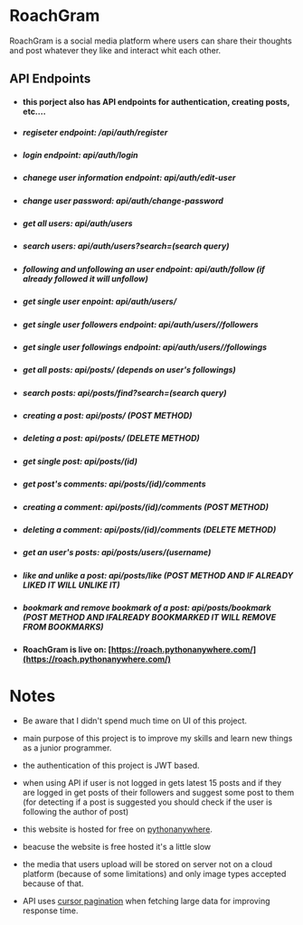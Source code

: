 # RoachGram

RoachGram is a social media platform where users can share their thoughts and post whatever they like and interact whit each other.



## API Endpoints

* #### this porject also has API endpoints for authentication, creating posts, etc....

* ##### regiseter endpoint: /api/auth/register

* ##### login endpoint: api/auth/login

* ##### chanege user information endpoint: api/auth/edit-user

* ##### change user password: api/auth/change-password

* ##### get all users: api/auth/users

* ##### search users: api/auth/users?search=(search query)

* ##### following and unfollowing an user endpoint: api/auth/follow (if already followed it will unfollow)

* ##### get single user enpoint: api/auth/users/<username>

* ##### get single user followers endpoint: api/auth/users/<useranme>/followers

* ##### get single user followings endpoint: api/auth/users/<username>/followings

* ##### get all posts: api/posts/ (depends on user's followings) 

* ##### search posts: api/posts/find?search=(search query)

* ##### creating a post: api/posts/ (POST METHOD)

* ##### deleting a post: api/posts/ (DELETE METHOD)

* ##### get single post: api/posts/(id)

* ##### get post's comments: api/posts/(id)/comments

* ##### creating a comment: api/posts/(id)/comments (POST METHOD)

* ##### deleting a comment: api/posts/(id)/comments (DELETE METHOD)

* ##### get an user's posts: api/posts/users/(username)

* ##### like and unlike a post: api/posts/like (POST METHOD AND IF ALREADY LIKED IT WILL UNLIKE IT)

* ##### bookmark and remove bookmark of a post: api/posts/bookmark (POST METHOD AND IFALREADY BOOKMARKED IT WILL REMOVE FROM BOOKMARKS)


* #### RoachGram is live on: [https://roach.pythonanywhere.com/](https://roach.pythonanywhere.com/)

# Notes

* Be aware that I didn't spend much time on UI of this project.

* main purpose of this project is to improve my skills and learn new things as a junior programmer.

* the authentication of this project is JWT based.

* when using API if user is not logged in gets latest 15 posts and if they are logged in get posts of their followers and suggest some post to them (for detecting if a post is suggested you should check if the user is following the author of post)

* this website is hosted for free on [pythonanywhere](https://pythonanywhere.com/).

* beacuse the website is free hosted it's a little slow

* the media that users upload will be stored on server not on a cloud platform (because of some limitations) and only image types accepted because of that.

* API uses [cursor pagination](https://www.django-rest-framework.org/api-guide/pagination/#cursorpagination) when fetching large data for improving response time.
